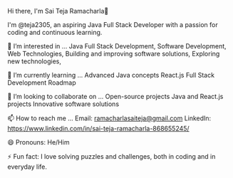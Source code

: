 Hi there, I'm Sai Teja Ramacharla👋

I'm @teja2305, an aspiring Java Full Stack Developer with a passion for coding and continuous learning.

👀 I’m interested in ...
Java Full Stack Development, Software Development, Web Technologies, Building and improving software solutions, Exploring new technologies,

🌱 I’m currently learning ...
Advanced Java concepts
React.js
Full Stack Development Roadmap

💞️ I’m looking to collaborate on ...
Open-source projects
Java and React.js projects
Innovative software solutions

📫 How to reach me ...
Email: ramacharlasaiteja@gmail.com
LinkedIn: https://www.linkedin.com/in/sai-teja-ramacharla-868655245/

😄 Pronouns:
He/Him

⚡ Fun fact:
I love solving puzzles and challenges, both in coding and in everyday life.
<!---
teja2305/teja2305 is a ✨ special ✨ repository because its `README.md` (this file) appears on your GitHub profile.
You can click the Preview link to take a look at your changes.
--->
